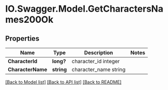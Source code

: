 # IO.Swagger.Model.GetCharactersNames200Ok
## Properties

Name | Type | Description | Notes
------------ | ------------- | ------------- | -------------
**CharacterId** | **long?** | character_id integer | 
**CharacterName** | **string** | character_name string | 

[[Back to Model list]](../README.md#documentation-for-models) [[Back to API list]](../README.md#documentation-for-api-endpoints) [[Back to README]](../README.md)


